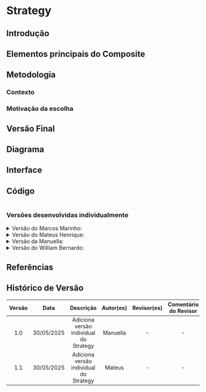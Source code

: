 # Strategy

## Introdução


## Elementos principais do Composite

## Metodologia


### Contexto


### Motivação da escolha


## Versão Final



## Diagrama



## Interface



## Código

```

```

### Versões desenvolvidas individualmente

<details>
<summary>Versão do Marcos Marinho:</summary>

### Marcos

A implementação foi desenvolvida com base no exemplo disponibilizado pela professora no Aprender3, adaptando-o para os nossos componentes.  

### Modelagem



<center>

Autor: [Marcos Vieira Marinho](https://github.com/devMarcosVM)

</center>

### Código

```python

```
<center>

Autor: [Marcos Vieira Marinho](https://github.com/devMarcosVM)

</center>

</details>


<details>
<summary>Versão do Mateus Henrique: </summary>

### Mateus

A implementação foi desenvolvida com base no exemplo disponibilizado pela professora no Aprender3, adaptando-o para os nossos componentes.  

### Modelagem

![Modelagem Strategy - Mídia digital](../../assets/GOFsComportamentais/StrategyMateus.png)

<center>

Autor: [Mateus Henrique](https://github.com/Mateushqms)

</center>

### Código

```python
from abc import ABC, abstractmethod
from typing import Optional

class Strategy(ABC):
    @abstractmethod
    def processar(self, midia: 'MidiaDigital') -> None:
        pass


class StrategyVideo(Strategy):
    def processar(self, midia: 'MidiaDigital') -> None:
        print(f"Exibindo prévia {midia.urlArquivo}")


class StrategyImagem(Strategy):
    def processar(self, midia: 'MidiaDigital') -> None:
        print(f"Gerando miniatura para imagem {midia.urlArquivo} com resolução {midia.resolucao}...")


class MidiaDigital:
    def __init__(self, id: int, formato: str, legenda: str, strategy: Optional[Strategy] = None):
        self.id = id
        self.formato = formato
        self.legenda = legenda
        self.strategy = strategy

    def set_strategy(self, strategy: Strategy):
        self.strategy = strategy

    def executar_processamento(self):
        if self.strategy:
            self.strategy.processar(self)


class Video(MidiaDigital):
    def __init__(self, id: int, formato: str, legenda: str, urlArquivo: str, duracao: str):
        super().__init__(id, formato, legenda)
        self.urlArquivo = urlArquivo
        self.duracao = duracao


class Imagem(MidiaDigital):
    def __init__(self, id: int, formato: str, legenda: str, urlArquivo: str, textoAlternativo: str, resolucao: str):
        super().__init__(id, formato, legenda)
        self.urlArquivo = urlArquivo
        self.textoAlternativo = textoAlternativo
        self.resolucao = resolucao

        
video = Video(1, "mp4", "Vídeo da viagem", "video.mp4", "120")
imagem = Imagem(2, "jpg", "Imagem do quadro", "imagem.jpg", "Aula de Arquitetura", "400x300")

video.set_strategy(StrategyVideo())
imagem.set_strategy(StrategyImagem())

video.executar_processamento()
imagem.executar_processamento()
    
```
<center>

Autor: [Mateus Henrique](https://github.com/Mateushqms)

</center>

</details>

<details>
<summary>Versão da Manuella:</summary>

### Manuella

Este projeto implementa o padrão de projeto Strategy com o objetivo de facilitar as estratégias de exibição das memórias se for imagem ou vídeo.


### Modelagem

![Modelagem Strategy - Mídia digital](../../assets/GOFsComportamentais/StrategyManuella.png)

<center>

Autor: [Manuella Magalhães Valadares](https://github.com/manuvaladares)

</center>

### Código

Eu coloquei vários símbolos para ilustrar a diferença de exibição de cada mídia

```python
from abc import ABC, abstractmethod
from datetime import date
from typing import List

# Interface da Estratégia
class ExibicaoStrategy(ABC):
    @abstractmethod
    def exibir(self, midia):
        pass

# Estratégia para exibir imagens
class ExibicaoImagem(ExibicaoStrategy):
    def exibir(self, midia):
        print("\n🖼️ [Imagem]")
        print(f"┌────────────────────────────┐")
        print(f"| URL: {midia.urlArquivo}")
        print(f"| Resolução: {midia.resolucao}")
        print(f"| Texto Alt: {midia.textoAlternativo}")
        print(f"| Legenda: {midia.legenda}")
        print(f"└────────────────────────────┘")

# Estratégia para exibir vídeos
class ExibicaoVideo(ExibicaoStrategy):
    def exibir(self, midia):
        print("\n🎬 [Vídeo]")
        print("▶️ Reprodução de vídeo")
        print(f"🎞️ URL: {midia.urlArquivo}")
        print(f"⏱️ Duração: {midia.duracao}")
        print(f"📝 Legenda: {midia.legenda}")
        print(f"📁 Formato: {midia.formato}")

# Classe base para mídia digital
class MidiaDigital:
    def __init__(self, formato: str, legenda: str):
        self.formato = formato
        self.legenda = legenda
        self._estrategia_exibicao: ExibicaoStrategy = None

    def set_exibicao_strategy(self, estrategia: ExibicaoStrategy):
        self._estrategia_exibicao = estrategia

    def exibir(self):
        if self._estrategia_exibicao:
            self._estrategia_exibicao.exibir(self)
        else:
            print("⚠️ Estratégia de exibição não definida.")

# Classe concreta: Vídeo
class Video(MidiaDigital):
    def __init__(self, formato: str, legenda: str, urlArquivo: str, duracao: str):
        super().__init__(formato, legenda)
        self.urlArquivo = urlArquivo
        self.duracao = duracao

# Classe concreta: Imagem
class Imagem(MidiaDigital):
    def __init__(self, formato: str, legenda: str, urlArquivo: str, textoAlternativo: str, resolucao: str):
        super().__init__(formato, legenda)
        self.urlArquivo = urlArquivo
        self.textoAlternativo = textoAlternativo
        self.resolucao = resolucao

# Classe que compõe as mídias: Memória
class Memoria:
    def __init__(self, id: int, titulo: str, legenda: str, status: str, autor: str, dataEnvio: date):
        self.id = id
        self.titulo = titulo
        self.legenda = legenda
        self.status = status
        self.autor = autor
        self.dataEnvio = dataEnvio
        self.midias: List[MidiaDigital] = []
        self.tags = []

    def addMidiaDigital(self, midia: MidiaDigital):
        self.midias.append(midia)

    def removerMidiaDigital(self, midia: MidiaDigital):
        self.midias.remove(midia)

    def adicionarTag(self, tag: str):
        self.tags.append(tag)

    def exibir(self):
        print(f"\n📚 Memória: {self.titulo} (ID: {self.id})")
        print(f"📝 Legenda: {self.legenda}")
        print(f"🔖 Status: {self.status}")
        print(f"✍️ Autor: {self.autor}")
        print(f"📅 Data: {self.dataEnvio}")
        print("🏷️ Tags:", ", ".join(self.tags))
        print("📂 Mídias associadas:")
        for midia in self.midias:
            midia.exibir()

# Execução de exemplo
if __name__ == "__main__":
    # Criando mídias
    img = Imagem("jpg", "Foto da paisagem", "paisagem.jpg", "Descrição da paisagem", "1920x1080")
    vid = Video("mp4", "Vídeo da festa", "festa.mp4", "02:30")

    # Atribuindo estratégias
    img.set_exibicao_strategy(ExibicaoImagem())
    vid.set_exibicao_strategy(ExibicaoVideo())

    # Criando memória
    memoria = Memoria(1, "Viagem à praia", "Momentos incríveis", "público", "Ana", date.today())
    memoria.addMidiaDigital(img)
    memoria.addMidiaDigital(vid)
    memoria.adicionarTag("praia")
    memoria.adicionarTag("férias")

    # Exibindo
    memoria.exibir()

    
```
<center>

Autor: [Manuella Magalhães Valadares](https://github.com/manuvaladares)

</center>

</details>

<details>
<summary>Versão do William Bernardo: </summary>

### William Bernardo


### Modelagem



<center>

Autor: [William Bernardo](https://github.com/willxbernardo)

</center>

### Código

```python

```
<center>

Autor: [William Bernardo](https://github.com/willxbernardo)

</center>
</details>

## Referências



## Histórico de Versão

| Versão | Data | Descrição | Autor(es) | Revisor(es) | Comentário do Revisor |
| :-: | :-: | :-: | :-: | :-: | :-: |
| 1.0 | 30/05/2025 | Adiciona versão individual do Strategy  | Manuella | - | - |
| 1.1 | 30/05/2025 | Adiciona versão individual do Strategy  | Mateus | - | - |
